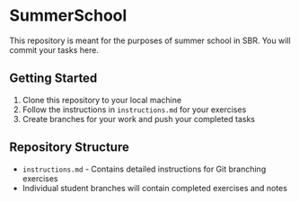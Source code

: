 # SummerSchool

This repository is meant for the purposes of summer school in SBR. You will commit your tasks here.

## Getting Started

1. Clone this repository to your local machine
2. Follow the instructions in `instructions.md` for your exercises
3. Create branches for your work and push your completed tasks

## Repository Structure

- `instructions.md` - Contains detailed instructions for Git branching exercises
- Individual student branches will contain completed exercises and notes

## 